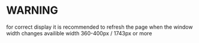 # WARNING
for correct display it is recommended to refresh the page when the window width changes
availible width 360-400px / 1743px or more
